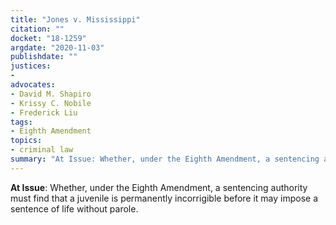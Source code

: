 ```yaml
---
title: "Jones v. Mississippi"
citation: ""
docket: "18-1259"
argdate: "2020-11-03"
publishdate: ""
justices:
- 
advocates:
- David M. Shapiro
- Krissy C. Nobile
- Frederick Liu
tags:
- Eighth Amendment
topics:
- criminal law
summary: "At Issue: Whether, under the Eighth Amendment, a sentencing authority must find that a juvenile is permanently incorrigible before it may impose a sentence of life without parole."
---
```

**At Issue**: Whether, under the Eighth Amendment, a sentencing authority must find that a juvenile is permanently incorrigible before it may impose a sentence of life without parole.
